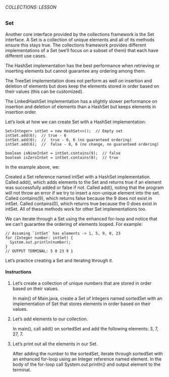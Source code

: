 ###### COLLECTIONS: LESSON

### Set

Another core interface provided by the collections framework is the Set interface. A Set is a collection of unique elements and all of its methods ensure this stays true. The collections framework provides different implementations of a Set (we’ll focus on a subset of them) that each have different use cases.

The HashSet implementation has the best performance when retrieving or inserting elements but cannot guarantee any ordering among them.

The TreeSet implementation does not perform as well on insertion and deletion of elements but does keep the elements stored in order based on their values (this can be customized).

The LinkedHashSet implementation has a slightly slower performance on insertion and deletion of elements than a HashSet but keeps elements in insertion order.

Let’s look at how we can create Set with a HashSet implementation:
```
Set<Integer> intSet = new HashSet<>();  // Empty set
intSet.add(6);  // true - 6  
intSet.add(0);  //  true - 0, 6 (no guaranteed ordering)
intSet.add(6);  //  false - 0, 6 (no change, no guaranteed ordering)
 
boolean isNineInSet = intSet.contains(9);  // false
boolean isZeroInSet = intSet.contains(0);  // true
```
In the example above, we:

Created a Set reference named intSet with a HashSet implementation.
Called add(), which adds elements to the Set and returns true if an element was successfully added or false if not.
Called add(), noting that the program will not throw an error if we try to insert a non-unique element into the set.
Called contains(9), which returns false because the 9 does not exist in intSet.
Called contains(0), which returns true because the 0 does exist in intSet.
All of these methods work for other Set implementations too.

We can iterate through a Set using the enhanced for-loop and notice that we can’t guarantee the ordering of elements looped. For example:
```
// Assuming `intSet` has elements -> 1, 5, 9, 0, 23
for (Integer number: intSet) {
  System.out.println(number);
}
// OUTPUT TERMINAL: 5 0 23 9 1
```
Let’s practice creating a Set and iterating through it.

#### Instructions

1. Let’s create a collection of unique numbers that are stored in order based on their values.

    In main() of Main.java, create a Set of Integers named sortedSet with an implementation of Set that stores elements in order based on their values.

2. Let’s add elements to our collection.

    In main(), call add() on sortedSet and add the following elements: 3, 7, 27, 7.

3. Let’s print out all the elements in our Set.

    After adding the number to the sortedSet, iterate through sortedSet with an enhanced for-loop using an Integer reference named element. In the body of the for-loop call System.out.println() and output element to the terminal.